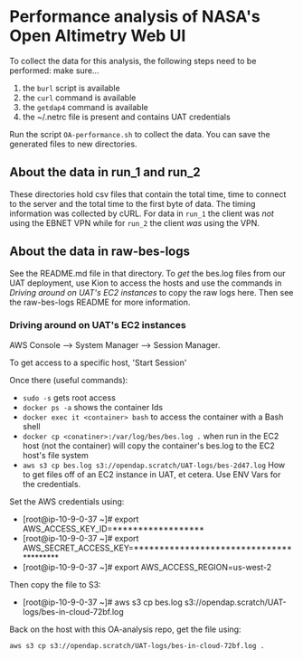 
# Performance analysis of NASA's Open Altimetry Web UI

To collect the data for this analysis, the following steps need to be performed: make sure...
1. the `burl` script is available
2. the `curl` command is available
3. the `getdap4` command is available
4. the ~/.netrc file is present and contains UAT credentials

Run the script `OA-performance.sh` to collect the data. You can save the generated files to
new directories.

## About the data in run_1 and run_2

These directories hold csv files that contain the total time, time to connect to the server and the total time to the 
first byte of data. The timing information was collected by cURL. For data in `run_1` the client was _not_ using the
EBNET VPN while for `run_2` the client _was_ using the VPN.

## About the data in raw-bes-logs
See the README.md file in that directory. To _get_ the bes.log files from our UAT deployment, 
use Kion to access the hosts and use the commands in _Driving around on UAT's EC2 instances_ 
to copy the raw logs here. Then see the raw-bes-logs README for more information.

### Driving around on UAT's EC2 instances

AWS Console --> System Manager --> Session Manager. 

To get access to a specific host, 'Start Session'

Once there (useful commands):

* `sudo -s` gets root access
* `docker ps -a` shows the container Ids
* `docker exec it <container> bash` to access the container with a Bash shell
* `docker cp <conatiner>:/var/log/bes/bes.log .` when run in the EC2 host (not the container) will copy the container's bes.log to the EC2 host's file system
* `aws s3 cp bes.log s3://opendap.scratch/UAT-logs/bes-2d47.log` How to get files off of an EC2 instance in UAT, et cetera. Use ENV Vars for the credentials.

Set the AWS credentials using:
* [root@ip-10-9-0-37 ~]# export AWS_ACCESS_KEY_ID=******************
* [root@ip-10-9-0-37 ~]# export AWS_SECRET_ACCESS_KEY=****************************************
* [root@ip-10-9-0-37 ~]# export AWS_ACCESS_REGION=us-west-2

Then copy the file to S3:
* [root@ip-10-9-0-37 ~]# aws s3 cp bes.log s3://opendap.scratch/UAT-logs/bes-in-cloud-72bf.log

Back on the host with this OA-analysis repo, get the file using: 

    aws s3 cp s3://opendap.scratch/UAT-logs/bes-in-cloud-72bf.log .
